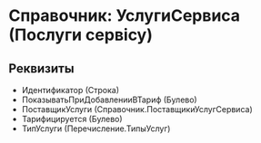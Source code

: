 ﻿# Справочник: УслугиСервиса (Послуги сервісу)

## Реквизиты

- Идентификатор (Строка)
- ПоказыватьПриДобавленииВТариф (Булево)
- ПоставщикУслуги (Справочник.ПоставщикиУслугСервиса)
- Тарифицируется (Булево)
- ТипУслуги (Перечисление.ТипыУслуг)

